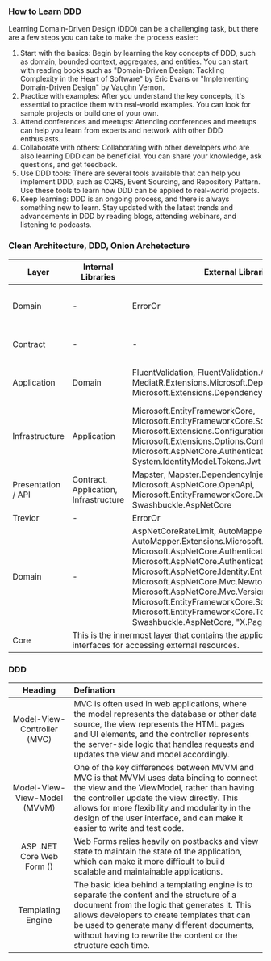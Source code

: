 ### How to Learn DDD
Learning Domain-Driven Design (DDD) can be a challenging task, but there are a few steps you can take to make the process easier:
1. Start with the basics: Begin by learning the key concepts of DDD, such as domain, bounded context, aggregates, and entities. You can start with reading books such as "Domain-Driven Design: Tackling Complexity in the Heart of Software" by Eric Evans or "Implementing Domain-Driven Design" by Vaughn Vernon.
2. Practice with examples: After you understand the key concepts, it's essential to practice them with real-world examples. You can look for sample projects or build one of your own.
3. Attend conferences and meetups: Attending conferences and meetups can help you learn from experts and network with other DDD enthusiasts.
4. Collaborate with others: Collaborating with other developers who are also learning DDD can be beneficial. You can share your knowledge, ask questions, and get feedback.
5. Use DDD tools: There are several tools available that can help you implement DDD, such as CQRS, Event Sourcing, and Repository Pattern. Use these tools to learn how DDD can be applied to real-world projects.
6. Keep learning: DDD is an ongoing process, and there is always something new to learn. Stay updated with the latest trends and advancements in DDD by reading blogs, attending webinars, and listening to podcasts.

### Clean Architecture, DDD, Onion Archetecture
<table>
  <thead>
    <tr>
      <th>Layer</th>
      <th>Internal Libraries</th>
      <th>External Libraries</th>
      <th>Purpose</th>
    </tr>
  </thead>
  <tbody>
    <tr>
      <td>Domain</td>
      <td>-</td>
      <td>ErrorOr</td>
      <td>Entities, Models, ValueObjects, Aggregate, AggregateRoot</td>
    </tr>
    <tr>
      <td>Contract</td>
      <td>-</td>
      <td>-</td>
      <td>Request, Response, Query, Commands, CommandHandlers</td>
    </tr>
     <tr>
      <td>Application</td>
      <td>Domain</td>
      <td>
        FluentValidation, FluentValidation.AspNetCore, MediatR, MediatR.Extensions.Microsoft.DependencyInjection, Microsoft.Extensions.DependencyInjection.Abstractions
      </td>
      <td>CommandHandler, QueryHandler, CommandValidator, ValidationBehavior</td>
    </tr>
     <tr>
      <td>Infrastructure</td>
      <td>Application</td>
      <td>
        Microsoft.EntityFrameworkCore, Microsoft.EntityFrameworkCore.SqlServer, Microsoft.Extensions.Configuration, Microsoft.Extensions.Options.ConfigurationExtensions, Microsoft.AspNetCore.Authentication.JwtBearer, System.IdentityModel.Tokens.Jwt
      </td>
      <td>DbContext, Repository, Migration, Configuration, JWT</td>
    </tr>
     <tr>
      <td>Presentation / API</td>
      <td>Contract, Application, Infrastructure</td>
      <td>
        Mapster, Mapster.DependencyInjection, Microsoft.AspNetCore.OpenApi, Microsoft.EntityFrameworkCore.Design, Swashbuckle.AspNetCore
      </td>
      <td> Controller, MappingConfiguration CQRS</td>
    </tr>
     <tr>
      <td>Trevior</td>
      <td>-</td>
      <td>ErrorOr</td>
      <td></td>
    </tr>
     <tr>
      <td>Domain</td>
      <td>-</td>
      <td colspan="2">
        AspNetCoreRateLimit, AutoMapper, AutoMapper.Extensions.Microsoft.DependencyInjection, Marvin.Cache.Headers, Microsoft.AspNetCore.Authentication.JwtBearer, Microsoft.AspNetCore.Authentication.OpenIdConnect, Microsoft.AspNetCore.Identity.EntityFrameworkCore, Microsoft.AspNetCore.Mvc.NewtonsoftJson, Microsoft.AspNetCore.Mvc.Versioning, Microsoft.EntityFrameworkCore, Microsoft.EntityFrameworkCore.SqlServer, Microsoft.EntityFrameworkCore.Tools, Serilog.AspNetCore, Swashbuckle.AspNetCore, "X.PagedList.Mvc.Core
      </td>
    </tr>
    <tr>
    <td>Core</td>
    <td colspan="3"> This is the innermost layer that contains the application's business logic, domain models, and interfaces for accessing external resources.</td>
    </tr>
  </tbody>
</table>

### DDD
| Heading | Defination |
|:-------:|:---------- | 
| Model-View-Controller (MVC) | MVC is often used in web applications, where the model represents the database or other data source, the view represents the HTML pages and UI elements, and the controller represents the server-side logic that handles requests and updates the view and model accordingly. |
| Model-View-View-Model (MVVM) | One of the key differences between MVVM and MVC is that MVVM uses data binding to connect the view and the ViewModel, rather than having the controller update the view directly. This allows for more flexibility and modularity in the design of the user interface, and can make it easier to write and test code. |
| ASP .NET Core Web Form () | Web Forms relies heavily on postbacks and view state to maintain the state of the application, which can make it more difficult to build scalable and maintainable applications. |
| Templating Engine | The basic idea behind a templating engine is to separate the content and the structure of a document from the logic that generates it. This allows developers to create templates that can be used to generate many different documents, without having to rewrite the content or the structure each time. |
